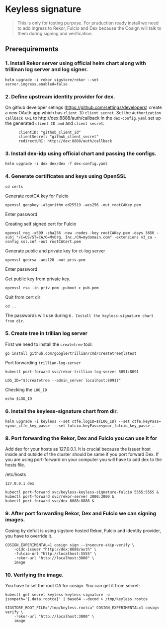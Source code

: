 # Keyless signature

>This is only for testing purpose.
For pruduction ready install we need to add ingress to Rekor, Fulcio and Dex because the Cosign will talk to them during signing and verification.

## Prerequirements

### 1. Install Rekor server using official helm chart along with trillinan log server and log signer.

```
helm upgrade -i rekor sigstore/rekor --set server.ingress.enabled=false
```

### 2. Define upstream identity provider for dex.

On github developer setings (https://github.com/settings/developers) create a new OAuth app which has `client ID` `client secret`.
Set the `Authorization callback URL` to http://dex:8888/auth/callback
In the `dex-config.yaml` set up the generated `client ID and` and `client secret`:
```
      clientID: "github_client_id"
      clientSecret: "github_client_secret"
      redirectURI: http://dex:8888/auth/callback
```

### 3. Install dex-idp using official chart and passing the configs.

```
helm upgrade -i dex dex/dex -f dex-config.yaml
```

### 4. Generate certificates and keys using OpenSSL

```
cd certs
```
Generate rootCA key for Fulcio
```
openssl genpkey -algorithm ed25519 -aes256 -out rootCAKey.pem
```
Enter password

Creating self signed cert for Fulcio
```
openssl req -x509 -sha256 -new -nodes -key rootCAKey.pem -days 3650 -subj "/C=US/ST=CA/O=MyOrg, Inc./CN=mydomain.com" -extensions v3_ca -config ssl.cnf -out rootCACert.pem
```

Generate public and private key for ct-log server
```
openssl genrsa -aes128 -out priv.pem
```
Enter password


Get public key from private key.
```
openssl rsa -in priv.pem -pubout > pub.pem
```

Quit from cert dir
```
cd ..
```

The passwords will use during `6. Install the keyless-signature chart from dir`.

### 5. Create tree in trillian log server

First we need to install the `createtree` tool:
```
go install github.com/google/trillian/cmd/createtree@latest
```

Port forwarding `trillian-log-server`
```
kubectl port-forward svc/rekor-trillian-log-server 8091:8091
```

```
LOG_ID="$(createtree --admin_server localhost:8091)"
```

Checking the `LOG_ID`
```
echo $LOG_ID
```

### 6. Install the keyless-signature chart from dir.

```
helm upgrade -i keyless --set ctfe.logID=${LOG_ID} --set ctfe.keyPass=<your_ctfe_key_pass>  --set fulcio.keyPass=<your_fulcio_key_pass> . 
```

### 8. Port forwarding the Rekor, Dex and Fulcio you can use it for 

Add dex for your hosts as 127.0.0.1.
It is crucial because the issuer host inside and outside of the cluster should be same if you port forward Dex.
If you are using port-forward on your computer you will have to add dex to the hosts file.

/etc/hosts
```
127.0.0.1 dex
```

```
kubectl port-forward svc/keyless-keyless-signature-fulcio 5555:5555 &
kubectl port-forward svc/rekor-server 3000:3000 &
kubectl port-forward svc/dex 8888:8888 &
```


### 9. After port forwarding Rekor, Dex and Fulcio we can signing images.

 Cosing by defult is using sigstore hosted Rekor, Fulcio and identity provider, you have to override it.

```
COSIGN_EXPERIMENTAL=1 cosign sign --insecure-skip-verify \
    -oidc-issuer "http://dex:8888/auth" \
    -fulcio-url "http://localhost:5555" \
    -rekor-url "http://localhost:3000" \
    image
```

### 10. Verifying the image.

You have to set the root CA for cosign.
You can get it from secret:
```
kubectl get secret keyless-keyless-signature -o jsonpath='{.data.rootca}' | base64 --decod > /tmp/keyless.rootca
```

```
SIGSTORE_ROOT_FILE="/tmp/keyless.rootca" COSIGN_EXPERIMENTAL=1 cosign verify \
    -rekor-url "http://localhost:3000" \
    image
```
